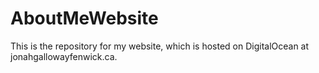 # AboutMeWebsite
This is the repository for my website, which is hosted on DigitalOcean at jonahgallowayfenwick.ca.
